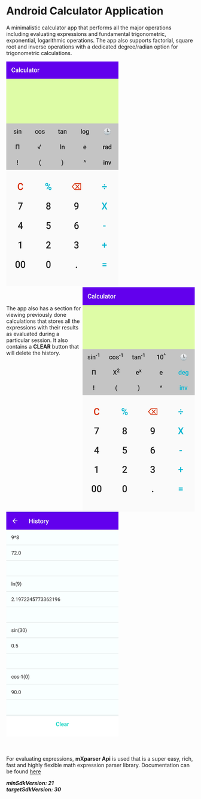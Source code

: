 # Android Calculator Application
A minimalistic calculator app that performs all the major operations including evaluating expressions and fundamental trigonometric, exponential, logarithmic operations.
The app also supports factorial, square root and inverse operations with a dedicated degree/radian option for trigonometric calculations.

<img src="calc1[1].jpg" width="300" height="600"> <img src="calc3[1].jpg" width="300" height="600" align="right">

<br><br>
The app also has a section for viewing previously done calculations that stores all the expressions with their results as evaluated during a particular session.
It also contains a **CLEAR** button that will delete the history.

<img src="calc2[1].jpg" width="300" height="600">

<br><br>
For evaluating expressions, **mXparser Api** is used that is a super easy, rich, fast and highly flexible math expression parser library.
Documentation can be found [here](http://mathparser.org/)

***minSdkVersion: 21***<br>
***targetSdkVersion: 30***
